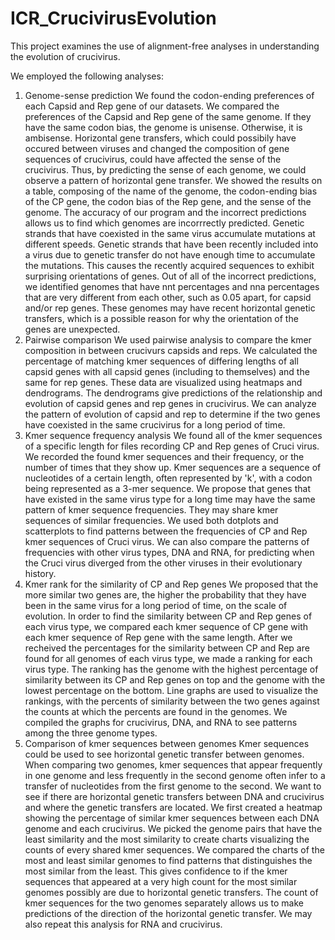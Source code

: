 # ICR_CrucivirusEvolution
This project examines the use of alignment-free analyses in understanding the evolution of crucivirus.

We employed the following analyses:
1. Genome-sense prediction
We found the codon-ending preferences of each Capsid and Rep gene of our datasets. We compared the preferences of the Capsid and Rep gene of the same genome. If they have the same codon bias, the genome is unisense. Otherwise, it is ambisense. Horizontal gene transfers, which could possibily have occured between viruses and changed the composition of gene sequences of crucivirus, could have affected the sense of the crucivirus. Thus, by predicting the sense of each genome, we could observe a pattern of horizontal gene transfer. We showed the results on a table, composing of the name of the genome, the codon-ending bias of the CP gene, the codon bias of the Rep gene, and the sense of the genome. The accuracy of our program and the incorrect predictions allows us to find which genomes are incorrrectly predicted. Genetic strands that have coexisted in the same virus accumulate mutations at different speeds. Genetic strands that have been recently included into a virus due to genetic transfer do not have enough time to accumulate the mutations. This causes the recently acquired sequences to exhibit surprising orientations of genes. Out of all of the incorrect predictions, we identified genomes that have nnt percentages and nna percentages that are very different from each other, such as 0.05 apart, for capsid and/or rep genes. These genomes may have recent horizontal genetic transfers, which is a possible reason for why the orientation of the genes are unexpected. 
2. Pairwise comparison
We used pairwise analysis to compare the kmer composition in between crucivurs capsids and reps. We calculated the percentage of matching kmer sequences of differing lengths of all capsid genes with all capsid genes (including to themselves) and the same for rep genes. These data are visualized using heatmaps and dendrograms. The dendrograms give predictions of the relationship and evolution of capsid genes and rep genes in crucivirus. We can analyze the pattern of evolution of capsid and rep to determine if the two genes have coexisted in the same crucivirus for a long period of time.
3. Kmer sequence frequency analysis
We found all of the kmer sequences of a specific length for files recording CP and Rep genes of Cruci virus. We recorded the found kmer sequences and their frequency, or the number of times that they show up. Kmer sequences are a sequence of nucleotides of a certain length, often represented by 'k', with a codon being represented as a 3-mer sequence. We propose that genes that have existed in the same virus type for a long time may have the same pattern of kmer sequence frequencies. They may share kmer sequences of similar frequencies. We used both dotplots and scatterplots to find patterns between the frequencies of CP and Rep kmer sequences of Cruci virus. We can also compare the patterns of frequencies with other virus types, DNA and RNA, for predicting when the Cruci virus diverged from the other viruses in their evolutionary history.
4. Kmer rank for the similarity of CP and Rep genes
We proposed that the more similar two genes are, the higher the probability that they have been in the same virus for a long period of time, on the scale of evolution. In order to find the similarity between CP and Rep genes of each virus type, we compared each kmer sequence of CP gene with each kmer sequence of Rep gene with the same length. After we recheived the percentages for the similarity between CP and Rep are found for all genomes of each virus type, we made a ranking for each virus type. The ranking has the genome with the highest percentage of similarity between its CP and Rep genes on top and the genome with the lowest percentage on the bottom. Line graphs are used to visualize the rankings, with the percents of similarity between the two genes against the counts at which the percents are found in the genomes. We compiled the graphs for crucivirus, DNA, and RNA to see patterns among the three genome types.
5. Comparison of kmer sequences between genomes
Kmer sequences could be used to see horizontal genetic transfer between genomes. When comparing two genomes, kmer sequences that appear frequently in one genome and less frequently in the second genome often infer to a transfer of nucleotides from the first genome to the second. We want to see if there are horizontal genetic transfers between DNA and crucivirus and where the genetic transfers are located. We first created a heatmap showing the percentage of similar kmer sequences between each DNA genome and each crucivirus. We picked the genome pairs that have the least similarity and the most similarity to create charts visualizing the counts of every shared kmer sequences. We compared the charts of the most and least similar genomes to find patterns that distinguishes the most similar from the least. This gives confidence to if the kmer sequences that appeared at a very high count for the most similar genomes possibly are due to horizontal genetic transfers. The count of kmer sequences for the two genomes separately allows us to make predictions of the direction of the horizontal genetic transfer. We may also repeat this analysis for RNA and crucivirus.
